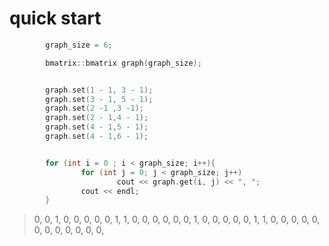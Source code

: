 # quick start
```cpp
		graph_size = 6;

		bmatrix::bmatrix graph(graph_size);


		graph.set(1 - 1, 3 - 1);
		graph.set(3 - 1, 5 - 1);
		graph.set(2 -1 ,3 -1);
		graph.set(2 - 1,4 - 1);
		graph.set(4 - 1,5 - 1);
		graph.set(4 - 1,6 - 1);


		for (int i = 0 ; i < graph_size; i++){
				for (int j = 0; j < graph_size; j++)
						cout << graph.get(i, j) << ", ";
				cout << endl;
		}


```
>0, 0, 1, 0, 0, 0, 
0, 0, 1, 1, 0, 0, 
0, 0, 0, 0, 1, 0, 
0, 0, 0, 0, 1, 1, 
0, 0, 0, 0, 0, 0, 
0, 0, 0, 0, 0, 0,
